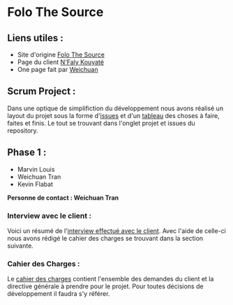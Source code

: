 # Folo The Source

## Liens utiles :
* Site d'origine [Folo The Source](http://folothesource.com/)
* Page du client [N'Faly Kouyaté](https://folothesource.com/nfalykouyate/)
* One page fait par [Weichuan](https://weichuan888.github.io/Projet-OnePage/)


## Scrum Project :
Dans une optique de simplifiction du développement nous avons réalisé un layout du 
projet sous la forme d'[issues](https://github.com/FilRouge5/filrouge-Folo-The-Source-5/issues) 
et d'un [tableau](https://github.com/FilRouge5/filrouge-Folo-The-Source-5/projects/1) des 
choses à faire, faites et finis. Le tout se trouvant dans l'onglet projet et issues du repository.


## Phase 1 :
* Marvin Louis
* Weichuan Tran
* Kevin Flabat

**Personne de contact : Weichuan Tran**

### Interview avec le client :
Voici un résumé de l'[interview effectué avec le client](Interview-Client.md). 
Avec l'aide de celle-ci nous avons rédigé le cahier des charges se trouvant dans 
la section suivante.

### Cahier des Charges :
Le [cahier des charges](Cahiers-des-Charges.md) contient l'ensemble des demandes 
du client et la directive générale à prendre pour le projet. Pour toutes décisions 
de développement il faudra s'y référer.
